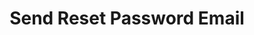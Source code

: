 ---
title: Send Reset Password Email
excerpt: Send reset password email.
api:
  file: openapi.json
  operationId: tLedger Portal User-send_reset_password_email
hidden: false
---